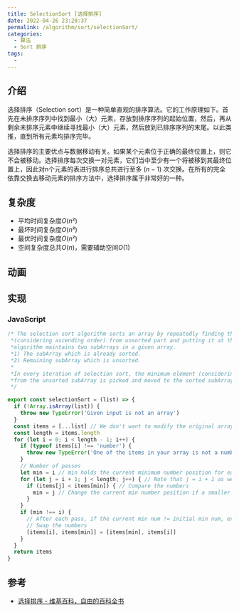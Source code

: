 ```yaml
---
title: SelectionSort [选择排序]
date: 2022-04-26 23:20:37
permalink: /algorithm/sort/selectionSort/
categories:
  - 算法
  - Sort 排序
tags:
  - 
---
```


## 介绍

选择排序（Selection sort）是一种简单直观的排序算法。它的工作原理如下。首先在未排序序列中找到最小（大）元素，存放到排序序列的起始位置，然后，再从剩余未排序元素中继续寻找最小（大）元素，然后放到已排序序列的末尾。以此类推，直到所有元素均排序完毕。

选择排序的主要优点与数据移动有关。如果某个元素位于正确的最终位置上，则它不会被移动。选择排序每次交换一对元素，它们当中至少有一个将被移到其最终位置上，因此对n个元素的表进行排序总共进行至多 ${\displaystyle (n-1)}$ 次交换。在所有的完全依靠交换去移动元素的排序方法中，选择排序属于非常好的一种。

## 复杂度

- 平均时间复杂度$О(n²)$
- 最坏时间复杂度$О(n²)$
- 最优时间复杂度$О(n²)$
- 空间复杂度总共$О(n)$，需要辅助空间$O(1)$

## 动画

<Bilibili id="BV1CY4y1t7TZ" :page="3"/>

## 实现

### JavaScript

```js
/* The selection sort algorithm sorts an array by repeatedly finding the minimum element
 *(considering ascending order) from unsorted part and putting it at the beginning. The
 *algorithm maintains two subArrays in a given array.
 *1) The subArray which is already sorted.
 *2) Remaining subArray which is unsorted.
 *
 *In every iteration of selection sort, the minimum element (considering ascending order)
 *from the unsorted subArray is picked and moved to the sorted subArray.
 */

export const selectionSort = (list) => {
  if (!Array.isArray(list)) {
    throw new TypeError('Given input is not an array')
  }
  const items = [...list] // We don't want to modify the original array
  const length = items.length
  for (let i = 0; i < length - 1; i++) {
    if (typeof items[i] !== 'number') {
      throw new TypeError('One of the items in your array is not a number')
    }
    // Number of passes
    let min = i // min holds the current minimum number position for each pass; i holds the Initial min number
    for (let j = i + 1; j < length; j++) { // Note that j = i + 1 as we only need to go through unsorted array
      if (items[j] < items[min]) { // Compare the numbers
        min = j // Change the current min number position if a smaller num is found
      }
    }
    if (min !== i) {
      // After each pass, if the current min num != initial min num, exchange the position.
      // Swap the numbers
      [items[i], items[min]] = [items[min], items[i]]
    }
  }
  return items
}
```

## 参考

- [选择排序 - 维基百科，自由的百科全书](https://zh.wikipedia.org/wiki/%E9%80%89%E6%8B%A9%E6%8E%92%E5%BA%8F)